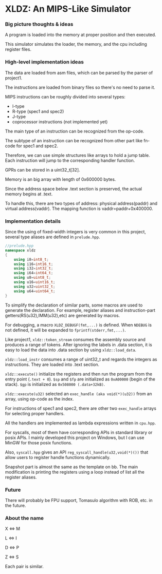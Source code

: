 # XLDZ: An MIPS-Like Simulator

### Big picture thoughts & ideas

A program is loaded into the memory at proper position and then executed.

This simulator simulates the loader, the memory, and the cpu including register files.

### High-level implementation ideas

The data are loaded from asm files, which can be parsed by the parser of project1.

The instructions are loaded from binary files so there's no need to parse it.

MIPS instructions can be roughly divided into several types:

- I-type
- R-type (spec1 and spec2)
- J-type
- coprocessor instructions (not implemented yet)

The main type of an instruction can be recognized from the op-code.

The subtype of an instruction can be recognized from other part like fn-code for spec1 and spec2.

Therefore, we can use simple structures like arrays to hold a jump table. Each instruction will jump to the corresponding handler function.

GPRs can be stored in a uint32_t[32].

Memory is an big array with length of 0x600000 bytes.

Since the address space below .text section is preserved, the actual memory begins at .text.

To handle this, there are two types of address: physical address(paddr) and virtual address(vaddr). The mapping function is vaddr=paddr+0x400000.

### Implementation details

Since the using of fixed-width integers is very common in this project, several type aliases are defined in `prelude.hpp`.

```cpp
//prelude.hpp
namespace xldz
{  
    using i8=int8_t;
    using i16=int16_t;
    using i32=int32_t;
    using i64=int64_t;
    using u8=uint8_t;
    using u16=uint16_t;
    using u32=uint32_t;
    using u64=uint64_t;
}
```

To simplify the declaration of similar parts, some macros are used to generate the declaration. For example, register aliases and instruction-part getters(RS(u32),IMM(u32),etc) are generated by macros.

For debugging, a macro `XLDZ_DEBUGF(fmt,...)` is defined. When `NDEBUG` is not defined, it will be expanded to `fprintf(stderr,fmt,...)`.

Like project1, `xldz::token_stream` consumes the assembly source and produces a range of tokens. After ignoring the labels in .data section, it is easy to load the data into .data section by using `xldz::load_data`.

`xldz::load_instr` consumes a range of uint32_t and regards the integers as instructions. They are loaded into .text section.

`xldz::execute()` initialize the registers and then run the program from the entry point (`.text + 0`). `$sp` and `$fp` are initialized as `0xA00000` (begin of the stack). `$gp` is initialized as `0x508000 (.data+32kB)`.

`xldz::execute(u32)` selected an `exec_handle (aka void(*)(u32))` from an array, using op-code as the index.

For instructions of spec1 and spec2, there are other two `exec_handle` arrays for selecting proper handlers.

All the handlers are implemented as lambda expressions written in `cpu.hpp`.

For syscalls, most of them have corresponding APIs in standard library or posix APIs. I mainly developed this project on Windows, but I can use MinGW for those posix functions.

Also, `syscall.hpp` gives an API `reg_syscall_handle(u32,void(*)())` that allow users to register handle functions dynamically.

Snapshot part is almost the same as the template on bb. The main modification is printing the registers using a loop instead of list all the register aliases.

### Future

There will probably be FPU support, Tomasulo algorithm with ROB, etc. in the future.

### About the name

X <=> M

L <=> I

D <=> P

Z <=> S

Each pair is similar.